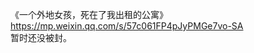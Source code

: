 <p>《一个外地女孩，死在了我出租的公寓》 <a href="https://mp.weixin.qq.com/s/57c061FP4pJyPMGe7vo-SA" target="_blank" rel="nofollow noopener" translate="no"><span class="invisible">https://</span><span class="ellipsis">mp.weixin.qq.com/s/57c061FP4pJ</span><span class="invisible">yPMGe7vo-SA</span></a> <br />暂时还没被封。</p>